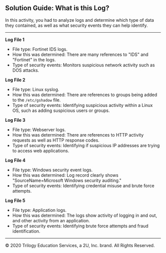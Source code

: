 ## Solution Guide: What is this Log?

In this activity, you had to analyze logs and determine which type of data they contained, as well as what security events they can help identify.

---

**Log File 1**  
  - File type: Fortinet IDS logs.
  - How this was determined: There are many references to "IDS" and "Fortinet" in the logs.
  - Type of security events: Monitors suspicious network activity such as DOS attacks.

**Log File 2** 
  - File type: Linux syslog.
  - How this was determined: There are references to groups being added to the `/etc/gshadow` file.
  - Type of security events: Identifying suspicious activity within a Linux OS, such as adding suspicious users or groups.

**Log File 3** 
  - File type: Webserver logs.
  - How this was determined: There are references to HTTP activity requests as well as HTTP response codes.
  - Type of security events: Identifying if suspicious IP addresses are trying to access web applications.

**Log File 4** 
  - File type: Windows security event logs.
  - How this was determined: Log record clearly shows "SourceName=Microsoft Windows security auditing."
  - Type of security events: Identifying credential misuse and brute force attempts.

**Log File 5** 
  - File type: Application logs.
  - How this was determined: The logs show activity of logging in and out, and other activity from an application.
  - Type of security events: Identifying brute force attempts and fraud identification.

---
© 2020 Trilogy Education Services, a 2U, Inc. brand. All Rights Reserved.  